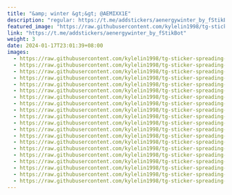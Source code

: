 ```yaml
---
title: "&amp; winter &gt;&gt; @AEMIXX1E"
description: "regular: https://t.me/addstickers/aenergywinter_by_fStikBot"
featured_image: "https://raw.githubusercontent.com/kylelin1998/tg-sticker-spreading-worldwide-images/main/img/7fd05b10-6002-4efd-b394-0a4299a23d16.jpg"
link: "https://t.me/addstickers/aenergywinter_by_fStikBot"
weight: 3
date: 2024-01-17T23:01:39+08:00
images:
  - https://raw.githubusercontent.com/kylelin1998/tg-sticker-spreading-worldwide-images/main/img/7fd05b10-6002-4efd-b394-0a4299a23d16.jpg
  - https://raw.githubusercontent.com/kylelin1998/tg-sticker-spreading-worldwide-images/main/img/edc562cd-5641-4561-bd63-dc24458f12b8.jpg
  - https://raw.githubusercontent.com/kylelin1998/tg-sticker-spreading-worldwide-images/main/img/b69f07c7-638d-4056-98aa-6d16e6f5a6f0.jpg
  - https://raw.githubusercontent.com/kylelin1998/tg-sticker-spreading-worldwide-images/main/img/0ec5207c-6312-4ef4-becd-a55936c348e3.jpg
  - https://raw.githubusercontent.com/kylelin1998/tg-sticker-spreading-worldwide-images/main/img/c9ac65a6-1ca8-429d-9326-2fd9bf35feb5.jpg
  - https://raw.githubusercontent.com/kylelin1998/tg-sticker-spreading-worldwide-images/main/img/011f4a97-4e70-4244-80d5-8586cbbc2ddf.jpg
  - https://raw.githubusercontent.com/kylelin1998/tg-sticker-spreading-worldwide-images/main/img/185ee50b-2a1c-4721-bb70-57ce52d0e819.jpg
  - https://raw.githubusercontent.com/kylelin1998/tg-sticker-spreading-worldwide-images/main/img/ae161c1e-a131-4ab4-aad0-e6fc0b2dcfe8.jpg
  - https://raw.githubusercontent.com/kylelin1998/tg-sticker-spreading-worldwide-images/main/img/23405822-b3f0-4273-88c2-677878dad3ab.jpg
  - https://raw.githubusercontent.com/kylelin1998/tg-sticker-spreading-worldwide-images/main/img/7f6bc191-7104-4609-bb68-666b20d774ab.jpg
  - https://raw.githubusercontent.com/kylelin1998/tg-sticker-spreading-worldwide-images/main/img/2814ef33-bae9-481a-bbdf-0ca179055b60.jpg
  - https://raw.githubusercontent.com/kylelin1998/tg-sticker-spreading-worldwide-images/main/img/e6404e61-a2d7-47dc-91c7-9f77cdc12e35.jpg
  - https://raw.githubusercontent.com/kylelin1998/tg-sticker-spreading-worldwide-images/main/img/1024bc21-d6e8-4802-86a2-57f1bdb1290a.jpg
  - https://raw.githubusercontent.com/kylelin1998/tg-sticker-spreading-worldwide-images/main/img/b7d620f4-6e0e-4e22-8e10-72540e91d7c4.jpg
  - https://raw.githubusercontent.com/kylelin1998/tg-sticker-spreading-worldwide-images/main/img/1b372c6c-6137-43f7-ac55-bf84841ae9e8.jpg
  - https://raw.githubusercontent.com/kylelin1998/tg-sticker-spreading-worldwide-images/main/img/b6f584b1-5232-405a-b018-4e5975f8f56b.jpg
  - https://raw.githubusercontent.com/kylelin1998/tg-sticker-spreading-worldwide-images/main/img/cd943765-17b2-4d31-ab64-641b11cadf65.jpg
  - https://raw.githubusercontent.com/kylelin1998/tg-sticker-spreading-worldwide-images/main/img/0a0deeb2-5251-4242-a204-505489dee629.jpg
  - https://raw.githubusercontent.com/kylelin1998/tg-sticker-spreading-worldwide-images/main/img/b0c4da9a-2b34-4fc3-890a-163de294372e.jpg
  - https://raw.githubusercontent.com/kylelin1998/tg-sticker-spreading-worldwide-images/main/img/1420f8f8-8f64-4c77-9cee-4b5f62ea789f.jpg
---
```


